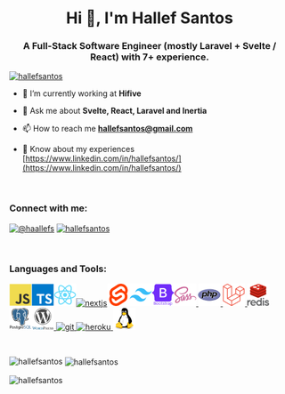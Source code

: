 <h1 align="center">Hi 👋, I'm Hallef Santos</h1>
<h3 align="center">A Full-Stack Software Engineer (mostly Laravel + Svelte / React) with 7+ experience.</h3>

<p align="left"> <a href="https://github.com/ryo-ma/github-profile-trophy"><img src="https://github-profile-trophy.vercel.app/?username=hallefsantos" alt="hallefsantos" /></a> </p>

- 🔭 I’m currently working at **Hifive**

- 💬 Ask me about **Svelte, React, Laravel and Inertia**

- 📫 How to reach me **hallefsantos@gmail.com**

- 📄 Know about my experiences [https://www.linkedin.com/in/hallefsantos/](https://www.linkedin.com/in/hallefsantos/)

<br>

<h3 align="left">Connect with me:</h3>
<p align="left">
<a href="https://twitter.com/haallefs" target="blank"><img align="center" src="https://raw.githubusercontent.com/rahuldkjain/github-profile-readme-generator/master/src/images/icons/Social/twitter.svg" alt="@haallefs" height="30" width="40" /></a>
<a href="https://linkedin.com/in/hallefsantos" target="blank"><img align="center" src="https://raw.githubusercontent.com/rahuldkjain/github-profile-readme-generator/master/src/images/icons/Social/linked-in-alt.svg" alt="hallefsantos" height="30" width="40" /></a>
</p>

<br>

<h3 align="left">Languages and Tools:</h3>
<p align=left><a href=https://developer.mozilla.org/en-US/docs/Web/JavaScript rel=noreferrer target=_blank><img alt=javascript height=40 src=https://raw.githubusercontent.com/devicons/devicon/master/icons/javascript/javascript-original.svg width=40></a><a href=https://www.typescriptlang.org/ rel=noreferrer target=_blank><img alt=typescript height=40 src=https://raw.githubusercontent.com/devicons/devicon/master/icons/typescript/typescript-original.svg width=40></a><a href=https://react.dev/ rel=noreferrer target=_blank><img alt=react height=40 src=https://raw.githubusercontent.com/devicons/devicon/master/icons/react/react-original.svg width=40></a><a href=https://nextjs.org/ rel=noreferrer target=_blank><img alt=nextjs height=40 src=https://cdn.worldvectorlogo.com/logos/nextjs-2.svg width=40></a><a href=https://svelte.dev/ rel=noreferrer target=_blank><img alt=svelte height=40 src=https://raw.githubusercontent.com/devicons/devicon/master/icons/svelte/svelte-original.svg width=40></a><a href=https://tailwindcss.com/ rel=noreferrer target=_blank><img alt=tailwindcss height=40 src=https://raw.githubusercontent.com/devicons/devicon/master/icons/tailwindcss/tailwindcss-original.svg width=40></a><a href=https://getbootstrap.com rel=noreferrer target=_blank><img alt=bootstrap height=40 src=https://raw.githubusercontent.com/devicons/devicon/master/icons/bootstrap/bootstrap-plain-wordmark.svg width=40></a><a href=https://sass-lang.com rel=noreferrer target=_blank><img alt=sass height=40 src=https://raw.githubusercontent.com/devicons/devicon/master/icons/sass/sass-original.svg width=40> </a><a href=https://www.php.net/ rel=noreferrer target=_blank><img alt=php height=40 src=https://raw.githubusercontent.com/devicons/devicon/master/icons/php/php-original.svg width=40> </a><a href=https://laravel.com/ rel=noreferrer target=_blank><img alt=laravel height=40 src=https://raw.githubusercontent.com/devicons/devicon/master/icons/laravel/laravel-original.svg width=40> </a><a href=https://redis.io rel=noreferrer target=_blank><img alt=redis height=40 src=https://raw.githubusercontent.com/devicons/devicon/master/icons/redis/redis-original-wordmark.svg width=40> </a><a href=https://www.postgresql.org rel=noreferrer target=_blank><img alt=postgresql height=40 src=https://raw.githubusercontent.com/devicons/devicon/master/icons/postgresql/postgresql-original-wordmark.svg width=40></a><a href=https://wordpress.com/ rel=noreferrer target=_blank><img alt=wordpress height=40 src=https://raw.githubusercontent.com/devicons/devicon/master/icons/wordpress/wordpress-original.svg width=40> </a><a href=https://git-scm.com/ rel=noreferrer target=_blank><img alt=git height=40 src=https://www.vectorlogo.zone/logos/git-scm/git-scm-icon.svg width=40> </a><a href=https://heroku.com rel=noreferrer target=_blank><img alt=heroku height=40 src=https://www.vectorlogo.zone/logos/heroku/heroku-icon.svg width=40> </a><a href=https://www.linux.org/ rel=noreferrer target=_blank><img alt=linux height=40 src=https://raw.githubusercontent.com/devicons/devicon/master/icons/linux/linux-original.svg width=40></a></p>

<br>

<p><img align="left" src="https://github-readme-stats.vercel.app/api/top-langs?username=hallefsantos&show_icons=true&locale=en&layout=compact" alt="hallefsantos" /></p>

<p>&nbsp;<img align="center" src="https://github-readme-stats.vercel.app/api?username=hallefsantos&show_icons=true&locale=en" alt="hallefsantos" /></p>

<p><img align="center" src="https://github-readme-streak-stats.herokuapp.com/?user=hallefsantos&" alt="hallefsantos" /></p>

